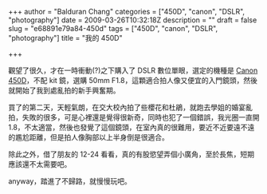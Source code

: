 +++
author = "Balduran Chang"
categories = ["450D", "canon", "DSLR", "photography"]
date = 2009-03-26T10:32:18Z
description = ""
draft = false
slug = "e68891e79a84-450d"
tags = ["450D", "canon", "DSLR", "photography"]
title = "我的 450D"

+++


觀望了很久，才在一時衝動(?)之下購入了 DSLR 數位單眼，選定的機種是 [Canon 450D](http://www.dcview.com.tw/article/newreadarticle.asp?id=6066)，不配 kit 鏡，選購 50mm F1.8，這顆適合拍人像又便宜的入門鏡頭，然後就開始了我到處亂拍的新手興奮期。

買了的第二天，天輕氣朗，在交大校內拍了些櫻花和杜鵑，就跑去學姐的婚宴亂拍，失敗的很多，可是心裡還是覺得很新奇，同時也犯了一個錯誤，我光圈一直開 1.8，不太適當，然後也發覺了這個鏡頭，在室內真的很難用，要近不近要遠不遠的尷尬距離，但是拍人像胸部以上半身倒是很適合。

除此之外，借了朋友的 12-24 看看，真的有股慾望弄個小廣角，至於長焦，短期應該還不太需要吧。

anyway，踏進了不歸路，就慢慢玩吧。

